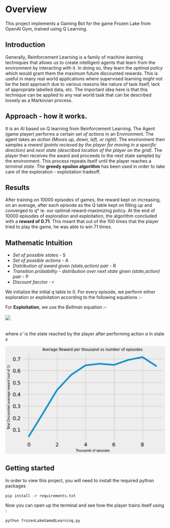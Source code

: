# Overview
This project implements a Gaming Bot for the game Frozen Lake from OpenAI Gym, trained using Q Learning. 

## Introduction 
Generally, Reinforcement Learning is a family of machine learning techniques that allows us to create intelligent agents that learn from the environment by interacting with it. In doing so, they learn the *optimal policy* which would grant them the maximum future discounted rewards. This is useful in many real world applications where supervised learning might not be the best approach due to various reasons like nature of task itself, lack of appropriate labelled data, etc.
The important idea here is that this technique can be applied to any real world task that can be described loosely as a Markovian process.


## Approach - how it works. 
It is an AI based on Q learning from Reinforcement Learning. The Agent (game player) performs a certain *set of actions* in an Environment. The agent takes an *action (Moves up, down, left, or right)*. The environment then samples a *reward (points recieved by the player for moving in a specific direction)* and *next state (described location of the player on the grid)*. The player then receives the award and proceeds to the next state sampled by the environment. This process repeats itself until the player reaches a *terminal state*. The **greedy epsilon algorithm** has been used in order to take care of the exploration - exploitation tradeoff. 

## Results 
After training on 10000 episodes of games, the reward kept on increasing, on an average, after each episode as the Q table kept on filling up and converged to q* ie. our optimal reward-maximizing policy. 
At the end of 10000 episodes of exploration and exploitation, the algorithm concluded with a **reward of 0.71**. This meant that out of the 100 times that the player tried to play the game, he was able to win 71 times. 

## Mathematic Intuition 
- *Set of possible states* - S <br />
- *Set of possible actions* - A <br />
- *Distribution of award given (state,action) pair* - R <br />
- *Transition probability - distribution over next state given (state,action) pair* - P <br />
- *Discount facctor* - r <br />

We initialize the initial q table to 0. For every episode, we perform either exploration or exploitation according to the following equations :- 

For **Exploitation**, we use the *Bellman* equation :- <br /> <br />
<img src="https://render.githubusercontent.com/render/math?math=q^{*}(s,a) = R {+} \gamma max(q^{*}(s',a'))">

<br /> where *s'* is the state reached by the player after performing action *a* in state *s*



![Training results](/Images/rewards.png)

## Getting started 
In order to view this project, you will need to install the required python packages

```
pip install -r requirements.txt
```

Now you can open up the terminal and see how the player trains itself using : 

```
python frozenLakeGameQLearning.py
```

